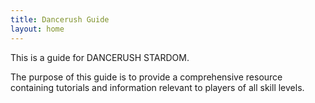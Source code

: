 ```yaml
---
title: Dancerush Guide
layout: home
---
```


This is a guide for DANCERUSH STARDOM.

The purpose of this guide is to provide a comprehensive resource containing tutorials and information relevant to players of all skill levels.
